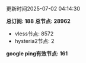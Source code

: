 更新时间2025-07-02 04:14:30

**总订阅: 188**
**总节点: 28962**
- vless节点: 8572
- hysteria2节点: 2

**google ping有效节点: 161**
